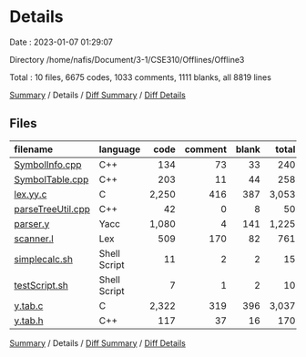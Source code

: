 # Details

Date : 2023-01-07 01:29:07

Directory /home/nafis/Document/3-1/CSE310/Offlines/Offline3

Total : 10 files,  6675 codes, 1033 comments, 1111 blanks, all 8819 lines

[Summary](results.md) / Details / [Diff Summary](diff.md) / [Diff Details](diff-details.md)

## Files
| filename | language | code | comment | blank | total |
| :--- | :--- | ---: | ---: | ---: | ---: |
| [SymbolInfo.cpp](/SymbolInfo.cpp) | C++ | 134 | 73 | 33 | 240 |
| [SymbolTable.cpp](/SymbolTable.cpp) | C++ | 203 | 11 | 44 | 258 |
| [lex.yy.c](/lex.yy.c) | C | 2,250 | 416 | 387 | 3,053 |
| [parseTreeUtil.cpp](/parseTreeUtil.cpp) | C++ | 42 | 0 | 8 | 50 |
| [parser.y](/parser.y) | Yacc | 1,080 | 4 | 141 | 1,225 |
| [scanner.l](/scanner.l) | Lex | 509 | 170 | 82 | 761 |
| [simplecalc.sh](/simplecalc.sh) | Shell Script | 11 | 2 | 2 | 15 |
| [testScript.sh](/testScript.sh) | Shell Script | 7 | 1 | 2 | 10 |
| [y.tab.c](/y.tab.c) | C | 2,322 | 319 | 396 | 3,037 |
| [y.tab.h](/y.tab.h) | C++ | 117 | 37 | 16 | 170 |

[Summary](results.md) / Details / [Diff Summary](diff.md) / [Diff Details](diff-details.md)
